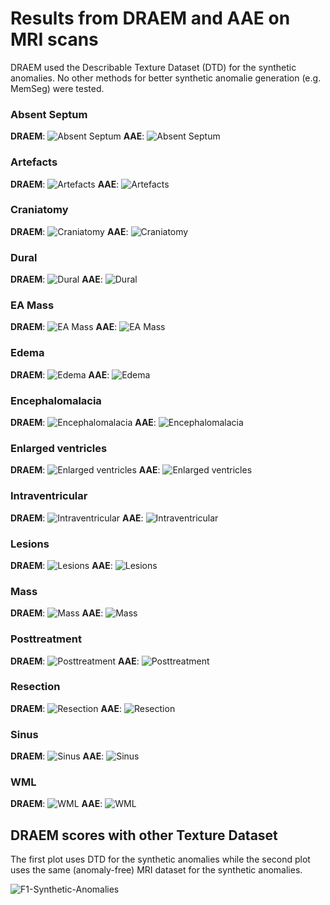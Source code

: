 # Results from DRAEM and AAE on MRI scans

DRAEM used the Describable Texture Dataset (DTD) for the synthetic anomalies.
No other methods for better synthetic anomalie generation (e.g. MemSeg) were tested.

### Absent Septum
**DRAEM**:
![Absent Septum](./result_images_DRAEM/absent_septum.png)
**AAE**:
![Absent Septum](./result_images_AAE/absent_septum.png)

### Artefacts
**DRAEM**:
![Artefacts](./result_images_DRAEM/artefacts.png)
**AAE**:
![Artefacts](./result_images_AAE/artefacts.png)

### Craniatomy
**DRAEM**:
![Craniatomy](./result_images_DRAEM/craniatomy.png)
**AAE**:
![Craniatomy](./result_images_AAE/craniatomy.png)

### Dural
**DRAEM**:
![Dural](./result_images_DRAEM/dural.png)
**AAE**:
![Dural](./result_images_AAE/dural.png)
### EA Mass
**DRAEM**:
![EA Mass](./result_images_DRAEM/ea_mass.png)
**AAE**:
![EA Mass](./result_images_AAE/ea_mass.png)

### Edema
**DRAEM**:
![Edema](./result_images_DRAEM/edema.png)
**AAE**:
![Edema](./result_images_AAE/edema.png)

### Encephalomalacia
**DRAEM**:
![Encephalomalacia](./result_images_DRAEM/encephalomalacia.png)
**AAE**:
![Encephalomalacia](./result_images_AAE/encephalomalacia.png)

### Enlarged ventricles
**DRAEM**:
![Enlarged ventricles](./result_images_DRAEM/enlarged_ventricles.png)
**AAE**:
![Enlarged ventricles](./result_images_AAE/enlarged_ventricles.png)

### Intraventricular
**DRAEM**:
![Intraventricular](./result_images_DRAEM/intraventricular.png)
**AAE**:
![Intraventricular](./result_images_AAE/intraventricular.png)

### Lesions
**DRAEM**:
![Lesions](./result_images_DRAEM/lesions.png)
**AAE**:
![Lesions](./result_images_AAE/lesions.png)

### Mass
**DRAEM**:
![Mass](./result_images_DRAEM/mass.png)
**AAE**:
![Mass](./result_images_AAE/mass.png)

### Posttreatment
**DRAEM**:
![Posttreatment](./result_images_DRAEM/posttreatment.png)
**AAE**:
![Posttreatment](./result_images_AAE/posttreatment.png)

### Resection
**DRAEM**:
![Resection](./result_images_DRAEM/resection.png)
**AAE**:
![Resection](./result_images_AAE/resection.png)

### Sinus
**DRAEM**:
![Sinus](./result_images_DRAEM/sinus.png)
**AAE**:
![Sinus](./result_images_AAE/sinus.png)

### WML
**DRAEM**:
![WML](./result_images_DRAEM/wml.png)
**AAE**:
![WML](./result_images_AAE/wml.png)

## DRAEM scores with other Texture Dataset
The first plot uses DTD for the synthetic anomalies while the second plot uses the same (anomaly-free) MRI dataset for the synthetic anomalies.

![F1-Synthetic-Anomalies](./others/MRI-Anomaly-Dataset.png)